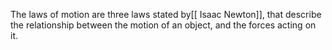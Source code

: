 The laws of motion are three laws stated by[[ Isaac Newton]], that describe the relationship between the motion of an object, and the forces acting on it.
